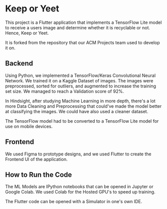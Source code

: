 # Keep or Yeet

This project is a Flutter application that implements a TensorFlow Lite model to receive a users image and determine whether it is recyclable or not. Hence, Keep or Yeet.

It is forked from the repository that our ACM Projects team used to develop it on.

## Backend

Using Python, we implemented a TensorFlow/Keras Convolutional Neural Network. We trained it on a Kaggle Dataset of images. The images were preprocessed, sorted for outliers, and augmented to increase the training set size. We managed to reach a Validation score of 92%. 

In Hindsight, after studying Machine Learning in more depth, there's a lot more Data Cleaning and Preprocessing that could've made the model better at classifying the images. We could have also used a cleaner dataset.

The TensorFlow model had to be converted to a TensorFlow Lite model for use on mobile devices.

## Frontend

We used Figma to prototype designs, and we used Flutter to create the Frontend UI of the application. 

## How to Run the Code

The ML Models are IPython notebooks that can be opened in Jupyter or Google Colab. We used Colab for the Hosted GPU's to speed up training. 

The Flutter code can be opened with a Simulator in one's own IDE. 
